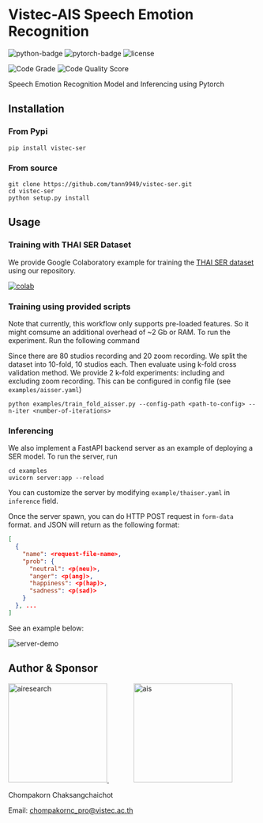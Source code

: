 # Vistec-AIS Speech Emotion Recognition
![python-badge](https://img.shields.io/badge/python-%3E%3D3.6-blue?logo=python)
![pytorch-badge](https://img.shields.io/badge/pytorch-%3E%3D1.8.0-red?logo=pytorch)
![license](	https://img.shields.io/github/license/vistec-AI/vistec-ser)

[comment]: <> (![Upload Python Package]&#40;https://github.com/tann9949/vistec-ser/workflows/Upload%20Python%20Package/badge.svg&#41;)

[comment]: <> (![Training]&#40;https://github.com/tann9949/vistec-ser/workflows/Training/badge.svg&#41;)

![Code Grade](https://www.code-inspector.com/project/17426/status/svg)
![Code Quality Score](https://www.code-inspector.com/project/17426/score/svg)

Speech Emotion Recognition Model and Inferencing using Pytorch

## Installation
### From Pypi
```shell
pip install vistec-ser
```

### From source
```shell
git clone https://github.com/tann9949/vistec-ser.git
cd vistec-ser
python setup.py install
```

## Usage
### Training with THAI SER Dataset
We provide Google Colaboratory example for training the [THAI SER dataset]() using our repository.

[![colab](https://colab.research.google.com/assets/colab-badge.svg)](https://colab.research.google.com/drive/1kF5xBYe7d48JRaz3KfIK65A4N5dZMqWQ?usp=sharing)

### Training using provided scripts
Note that currently, this workflow only supports pre-loaded features. So it might comsume an additional overhead of ~2 Gb or RAM. To 
run the experiment. Run the following command

Since there are 80 studios recording and 20 zoom recording. We split the dataset into 10-fold, 10 studios each. Then evaluate using
k-fold cross validation method. We provide 2 k-fold experiments: including and excluding zoom recording. This can be configured 
in config file (see `examples/aisser.yaml`)

```shell
python examples/train_fold_aisser.py --config-path <path-to-config> --n-iter <number-of-iterations>  
```

### Inferencing
We also implement a FastAPI backend server as an example of deploying a SER model. To run the server, run
```shell
cd examples
uvicorn server:app --reload
```
You can customize the server by modifying `example/thaiser.yaml` in `inference` field.

Once the server spawn, you can do HTTP POST request in `form-data` format. and JSON will return as the following format:
```json
[
  {
    "name": <request-file-name>,
    "prob": {
      "neutral": <p(neu)>,
      "anger": <p(ang)>,
      "happiness": <p(hap)>,
      "sadness": <p(sad)>
    }
  }, ...
]
```
See an example below:

![server-demo](figures/server.gif)

## Author & Sponsor
<a href="https://airesearch.in.th/" style="margin-right:50px">
<img src="https://airesearch.in.th/assets/img/logo/airesearch-logo.svg" alt="airesearch" width="200"/>
</a>
<a href="https://www.ais.co.th/">
<img src="https://upload.wikimedia.org/wikipedia/en/thumb/3/3b/Advanced_Info_Service_logo.svg/1200px-Advanced_Info_Service_logo.svg.png" alt="ais" width="200"/>
</a>

Chompakorn Chaksangchaichot

Email: [chompakornc_pro@vistec.ac.th](`chompakornc_pro@vistec.ac.th)